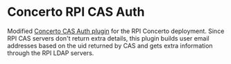 Concerto RPI CAS Auth
=====================

Modified [Concerto CAS Auth plugin](https://github.com/concerto/concerto_cas_auth) for the RPI Concerto deployment. Since RPI CAS servers don't return extra details, this plugin builds user email addresses based on the uid returned by CAS and gets extra information through the RPI LDAP servers. 
